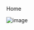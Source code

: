 Home

![image](https://github.com/Pavankumar1328/Employee/assets/165940621/d220ea1d-575e-4bdf-97d1-6f9ac7c9ce15)


